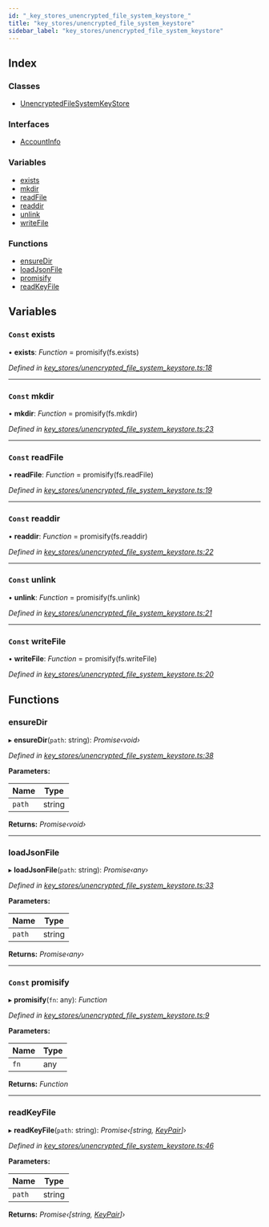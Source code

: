 ```yaml
---
id: "_key_stores_unencrypted_file_system_keystore_"
title: "key_stores/unencrypted_file_system_keystore"
sidebar_label: "key_stores/unencrypted_file_system_keystore"
---
```


## Index

### Classes

* [UnencryptedFileSystemKeyStore](../classes/_key_stores_unencrypted_file_system_keystore_.unencryptedfilesystemkeystore.md)

### Interfaces

* [AccountInfo](../interfaces/_key_stores_unencrypted_file_system_keystore_.accountinfo.md)

### Variables

* [exists](_key_stores_unencrypted_file_system_keystore_.md#const-exists)
* [mkdir](_key_stores_unencrypted_file_system_keystore_.md#const-mkdir)
* [readFile](_key_stores_unencrypted_file_system_keystore_.md#const-readfile)
* [readdir](_key_stores_unencrypted_file_system_keystore_.md#const-readdir)
* [unlink](_key_stores_unencrypted_file_system_keystore_.md#const-unlink)
* [writeFile](_key_stores_unencrypted_file_system_keystore_.md#const-writefile)

### Functions

* [ensureDir](_key_stores_unencrypted_file_system_keystore_.md#ensuredir)
* [loadJsonFile](_key_stores_unencrypted_file_system_keystore_.md#loadjsonfile)
* [promisify](_key_stores_unencrypted_file_system_keystore_.md#const-promisify)
* [readKeyFile](_key_stores_unencrypted_file_system_keystore_.md#readkeyfile)

## Variables

### `Const` exists

• **exists**: *Function* =  promisify(fs.exists)

*Defined in [key_stores/unencrypted_file_system_keystore.ts:18](https://github.com/nearprotocol/nearlib/blob/cbaa79a/src.ts/key_stores/unencrypted_file_system_keystore.ts#L18)*

___

### `Const` mkdir

• **mkdir**: *Function* =  promisify(fs.mkdir)

*Defined in [key_stores/unencrypted_file_system_keystore.ts:23](https://github.com/nearprotocol/nearlib/blob/cbaa79a/src.ts/key_stores/unencrypted_file_system_keystore.ts#L23)*

___

### `Const` readFile

• **readFile**: *Function* =  promisify(fs.readFile)

*Defined in [key_stores/unencrypted_file_system_keystore.ts:19](https://github.com/nearprotocol/nearlib/blob/cbaa79a/src.ts/key_stores/unencrypted_file_system_keystore.ts#L19)*

___

### `Const` readdir

• **readdir**: *Function* =  promisify(fs.readdir)

*Defined in [key_stores/unencrypted_file_system_keystore.ts:22](https://github.com/nearprotocol/nearlib/blob/cbaa79a/src.ts/key_stores/unencrypted_file_system_keystore.ts#L22)*

___

### `Const` unlink

• **unlink**: *Function* =  promisify(fs.unlink)

*Defined in [key_stores/unencrypted_file_system_keystore.ts:21](https://github.com/nearprotocol/nearlib/blob/cbaa79a/src.ts/key_stores/unencrypted_file_system_keystore.ts#L21)*

___

### `Const` writeFile

• **writeFile**: *Function* =  promisify(fs.writeFile)

*Defined in [key_stores/unencrypted_file_system_keystore.ts:20](https://github.com/nearprotocol/nearlib/blob/cbaa79a/src.ts/key_stores/unencrypted_file_system_keystore.ts#L20)*

## Functions

###  ensureDir

▸ **ensureDir**(`path`: string): *Promise‹void›*

*Defined in [key_stores/unencrypted_file_system_keystore.ts:38](https://github.com/nearprotocol/nearlib/blob/cbaa79a/src.ts/key_stores/unencrypted_file_system_keystore.ts#L38)*

**Parameters:**

Name | Type |
------ | ------ |
`path` | string |

**Returns:** *Promise‹void›*

___

###  loadJsonFile

▸ **loadJsonFile**(`path`: string): *Promise‹any›*

*Defined in [key_stores/unencrypted_file_system_keystore.ts:33](https://github.com/nearprotocol/nearlib/blob/cbaa79a/src.ts/key_stores/unencrypted_file_system_keystore.ts#L33)*

**Parameters:**

Name | Type |
------ | ------ |
`path` | string |

**Returns:** *Promise‹any›*

___

### `Const` promisify

▸ **promisify**(`fn`: any): *Function*

*Defined in [key_stores/unencrypted_file_system_keystore.ts:9](https://github.com/nearprotocol/nearlib/blob/cbaa79a/src.ts/key_stores/unencrypted_file_system_keystore.ts#L9)*

**Parameters:**

Name | Type |
------ | ------ |
`fn` | any |

**Returns:** *Function*

___

###  readKeyFile

▸ **readKeyFile**(`path`: string): *Promise‹[string, [KeyPair](../classes/_utils_key_pair_.keypair.md)]›*

*Defined in [key_stores/unencrypted_file_system_keystore.ts:46](https://github.com/nearprotocol/nearlib/blob/cbaa79a/src.ts/key_stores/unencrypted_file_system_keystore.ts#L46)*

**Parameters:**

Name | Type |
------ | ------ |
`path` | string |

**Returns:** *Promise‹[string, [KeyPair](../classes/_utils_key_pair_.keypair.md)]›*
